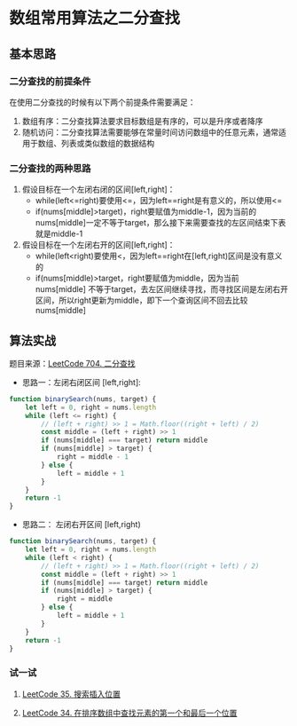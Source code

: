 # 数组常用算法之二分查找

## 基本思路

### 二分查找的前提条件

在使用二分查找的时候有以下两个前提条件需要满足：

1. 数组有序：二分查找算法要求目标数组是有序的，可以是升序或者降序
2. 随机访问：二分查找算法需要能够在常量时间访问数组中的任意元素，通常适用于数组、列表或类似数组的数据结构

### 二分查找的两种思路

1. 假设目标在一个左闭右闭的区间\[left,right]：
    - while(left<=right)要使用<=，因为left==right是有意义的，所以使用<=
    - if(nums\[middle]>target)，right要赋值为middle-1，因为当前的nums\[middle]一定不等于target，那么接下来需要查找的左区间结束下表就是middle-1
2. 假设目标在一个左闭右开的区间\[left,right]：
    - while(left<right)要使用<，因为left==right在[left,right)区间是没有意义的
    - if(nums\[middle)>target，right要赋值为middle，因为当前nums\[middle]
      不等于target，去左区间继续寻找，而寻找区间是左闭右开区间，所以right更新为middle，即下一个查询区间不回去比较nums\[middle]

## 算法实战

题目来源：[LeetCode 704. 二分查找](https://leetcode.cn/problems/binary-search/)

- 思路一：左闭右闭区间 \[left,right]:

```javascript
function binarySearch(nums, target) {
    let left = 0, right = nums.length
    while (left <= right) {
        // (left + right) >> 1 = Math.floor((right + left) / 2)
        const middle = (left + right) >> 1
        if (nums[middle] === target) return middle
        if (nums[middle] > target) {
            right = middle - 1
        } else {
            left = middle + 1
        }
    }
    return -1
}
```

- 思路二： 左闭右开区间 [left,right)

```javascript
function binarySearch(nums, target) {
    let left = 0, right = nums.length
    while (left < right) {
        // (left + right) >> 1 = Math.floor((right + left) / 2)
        const middle = (left + right) >> 1
        if (nums[middle] === target) return middle
        if (nums[middle] > target) {
            right = middle
        } else {
            left = middle + 1
        }
    }
    return -1
}
```

### 试一试

1. [LeetCode 35. 搜索插入位置](https://leetcode.cn/problems/search-insert-position/)

2. [LeetCode 34. 在排序数组中查找元素的第一个和最后一个位置](https://leetcode.cn/problems/find-first-and-last-position-of-element-in-sorted-array/)
